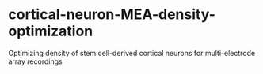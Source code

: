 # cortical-neuron-MEA-density-optimization
Optimizing density of stem cell-derived cortical neurons for multi-electrode array recordings
